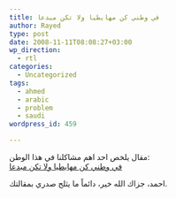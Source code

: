 ```yaml
---
title: في وطني كن مهايطيا ولا تكن مبدعا
author: Rayed
type: post
date: 2008-11-11T08:08:27+03:00
wp_direction:
  - rtl
categories:
  - Uncategorized
tags:
  - ahmed
  - arabic
  - problem
  - saudi
wordpress_id: 459

---
```

<p>مقال يلخص احد اهم مشاكلنا في هذا الوطن:<br />
<a href="http://www.ahmad.ws/blog/2008/11/%D9%81%D9%8A-%D9%88%D8%B7%D9%86%D9%8A-%D9%83%D9%86-%D9%85%D9%87%D8%A7%D9%8A%D8%B7%D9%8A%D8%A7-%D9%88%D9%84%D8%A7-%D8%AA%D9%83%D9%86-%D9%85%D8%A8%D8%AF%D8%B9%D8%A7/">في وطني كن مهايطيا ولا تكن مبدعا</a></p>
<p>احمد، جزاك الله خير، دائماً ما يثلج صدري بمقالتك.</p>
